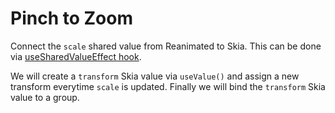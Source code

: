 # Pinch to Zoom

Connect the `scale` shared value from Reanimated to Skia.
This can be done via [useSharedValueEffect hook](https://shopify.github.io/react-native-skia/docs/animations/reanimated/).

We will create a `transform` Skia value via `useValue()` and assign a new transform everytime `scale` is updated.
Finally we will bind the `transform` Skia value to a group.